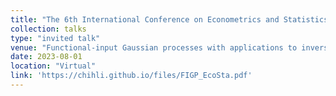 ```yaml
---
title: "The 6th International Conference on Econometrics and Statistics (EcoSta 2023)"
collection: talks
type: "invited talk"
venue: "Functional-input Gaussian processes with applications to inverse scattering problems"
date: 2023-08-01
location: "Virtual"
link: 'https://chihli.github.io/files/FIGP_EcoSta.pdf'
---
```

